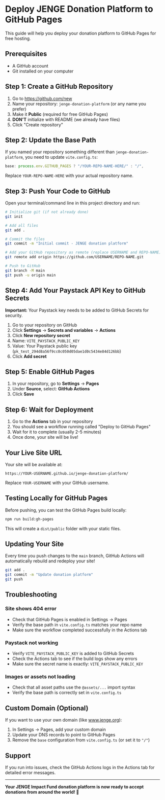 # Deploy JENGE Donation Platform to GitHub Pages

This guide will help you deploy your donation platform to GitHub Pages for free hosting.

## Prerequisites

- A GitHub account
- Git installed on your computer

## Step 1: Create a GitHub Repository

1. Go to https://github.com/new
2. Name your repository: `jenge-donation-platform` (or any name you prefer)
3. Make it **Public** (required for free GitHub Pages)
4. **DON'T** initialize with README (we already have files)
5. Click "Create repository"

## Step 2: Update the Base Path

If you named your repository something different than `jenge-donation-platform`, you need to update `vite.config.ts`:

```typescript
base: process.env.GITHUB_PAGES ? "/YOUR-REPO-NAME-HERE/" : "/",
```

Replace `YOUR-REPO-NAME-HERE` with your actual repository name.

## Step 3: Push Your Code to GitHub

Open your terminal/command line in this project directory and run:

```bash
# Initialize git (if not already done)
git init

# Add all files
git add .

# Commit the files
git commit -m "Initial commit - JENGE donation platform"

# Add your GitHub repository as remote (replace USERNAME and REPO-NAME)
git remote add origin https://github.com/USERNAME/REPO-NAME.git

# Push to GitHub
git branch -M main
git push -u origin main
```

## Step 4: Add Your Paystack API Key to GitHub Secrets

**Important:** Your Paystack key needs to be added to GitHub Secrets for security.

1. Go to your repository on GitHub
2. Click **Settings** → **Secrets and variables** → **Actions**
3. Click **New repository secret**
4. Name: `VITE_PAYSTACK_PUBLIC_KEY`
5. Value: Your Paystack public key (`pk_test_294d8a56f9cc0c050d05dae1d0c5434e84d126bb`)
6. Click **Add secret**

## Step 5: Enable GitHub Pages

1. In your repository, go to **Settings** → **Pages**
2. Under **Source**, select: **GitHub Actions**
3. Click **Save**

## Step 6: Wait for Deployment

1. Go to the **Actions** tab in your repository
2. You should see a workflow running called "Deploy to GitHub Pages"
3. Wait for it to complete (usually 2-5 minutes)
4. Once done, your site will be live!

## Your Live Site URL

Your site will be available at:
```
https://YOUR-USERNAME.github.io/jenge-donation-platform/
```

Replace `YOUR-USERNAME` with your GitHub username.

## Testing Locally for GitHub Pages

Before pushing, you can test the GitHub Pages build locally:

```bash
npm run build:gh-pages
```

This will create a `dist/public` folder with your static files.

## Updating Your Site

Every time you push changes to the `main` branch, GitHub Actions will automatically rebuild and redeploy your site!

```bash
git add .
git commit -m "Update donation platform"
git push
```

## Troubleshooting

### Site shows 404 error
- Check that GitHub Pages is enabled in Settings → Pages
- Verify the base path in `vite.config.ts` matches your repo name
- Make sure the workflow completed successfully in the Actions tab

### Paystack not working
- Verify `VITE_PAYSTACK_PUBLIC_KEY` is added to GitHub Secrets
- Check the Actions tab to see if the build logs show any errors
- Make sure the secret name is exactly: `VITE_PAYSTACK_PUBLIC_KEY`

### Images or assets not loading
- Check that all asset paths use the `@assets/...` import syntax
- Verify the base path is correctly set in `vite.config.ts`

## Custom Domain (Optional)

If you want to use your own domain (like www.jenge.org):

1. In Settings → Pages, add your custom domain
2. Update your DNS records to point to GitHub Pages
3. Remove the `base` configuration from `vite.config.ts` (or set it to `"/"`)

## Support

If you run into issues, check the GitHub Actions logs in the Actions tab for detailed error messages.

---

**Your JENGE Impact Fund donation platform is now ready to accept donations from around the world! 🎉**
